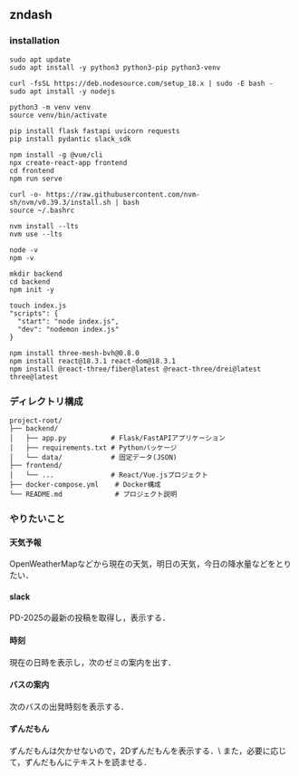 ## zndash

### installation
```
sudo apt update
sudo apt install -y python3 python3-pip python3-venv
```

```
curl -fsSL https://deb.nodesource.com/setup_18.x | sudo -E bash -
sudo apt install -y nodejs
```

```
python3 -m venv venv
source venv/bin/activate
```

```
pip install flask fastapi uvicorn requests
pip install pydantic slack_sdk
```

```
npm install -g @vue/cli
npx create-react-app frontend
cd frontend
npm run serve
```

```
curl -o- https://raw.githubusercontent.com/nvm-sh/nvm/v0.39.3/install.sh | bash
source ~/.bashrc
```

```
nvm install --lts
nvm use --lts
```

```
node -v
npm -v
```

```
mkdir backend
cd backend
npm init -y
```

```
touch index.js
"scripts": {
  "start": "node index.js",
  "dev": "nodemon index.js"
}
```

```
npm install three-mesh-bvh@0.8.0
npm install react@18.3.1 react-dom@18.3.1
npm install @react-three/fiber@latest @react-three/drei@latest three@latest
```

### ディレクトリ構成
```
project-root/
├── backend/
│   ├── app.py           # Flask/FastAPIアプリケーション
│   ├── requirements.txt # Pythonパッケージ
│   └── data/            # 固定データ(JSON)
├── frontend/
│   └── ...              # React/Vue.jsプロジェクト
├── docker-compose.yml    # Docker構成
└── README.md             # プロジェクト説明
```

### やりたいこと
#### 天気予報
OpenWeatherMapなどから現在の天気，明日の天気，今日の降水量などをとりたい．

#### slack
PD-2025の最新の投稿を取得し，表示する．

#### 時刻
現在の日時を表示し，次のゼミの案内を出す．

#### バスの案内
次のバスの出発時刻を表示する．

#### ずんだもん
ずんだもんは欠かせないので，2Dずんだもんを表示する．\\
また，必要に応じて，ずんだもんにテキストを読ませる．

